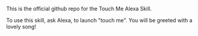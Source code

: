 This is the official github repo for the Touch Me Alexa Skill.

To use this skill, ask Alexa, to launch "touch me". You will be greeted with a lovely song!

